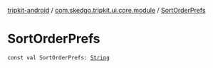 [tripkit-android](../index.md) / [com.skedgo.tripkit.ui.core.module](index.md) / [SortOrderPrefs](./-sort-order-prefs.md)

# SortOrderPrefs

`const val SortOrderPrefs: `[`String`](https://kotlinlang.org/api/latest/jvm/stdlib/kotlin/-string/index.html)